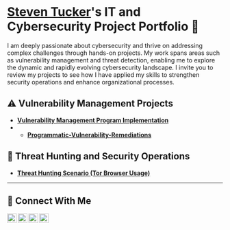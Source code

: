 # <a href="https://www.linkedin.com/in/Steven/">Steven Tucker</a>'s IT and Cybersecurity Project Portfolio 🔐

I am deeply passionate about cybersecurity and thrive on addressing complex challenges through hands-on projects. My work spans areas such as vulnerability management and threat detection, enabling me to explore the dynamic and rapidly evolving cybersecurity landscape. I invite you to review my projects to see how I have applied my skills to strengthen security operations and enhance organizational processes.


## ⚠️ Vulnerability Management Projects

- **[Vulnerability Management Program Implementation](https://github.com/steventucker56/ST-vulnerability-management-program)**
- - **[Programmatic-Vulnerability-Remediations](https://github.com/steventucker56/programmatic-vulnerability-remediations)**


## 🚨 Threat Hunting and Security Operations

- **[Threat Hunting Scenario (Tor Browser Usage)](https://github.com/steventucker56/threat-hunting-scenario-tor)**

<hr/>

## 🤳 Connect With Me

[<img align="left" alt="___________ | YouTube" width="22px" src="https://cdn.jsdelivr.net/npm/simple-icons@v3/icons/youtube.svg" />][youtube]
[<img align="left" alt="___________ | Twitter" width="22px" src="https://cdn.jsdelivr.net/npm/simple-icons@v3/icons/twitter.svg" />][twitter]
[<img align="left" alt="___________ | LinkedIn" width="22px" src="https://cdn.jsdelivr.net/npm/simple-icons@v3/icons/linkedin.svg" />][linkedin]
[<img align="left" alt="___________ | Instagram" width="22px" src="https://cdn.jsdelivr.net/npm/simple-icons@v3/icons/instagram.svg" />][instagram]

[twitter]: https://twitter.com/___________
[youtube]: https://www.youtube.com/c/___________
[instagram]: https://www.instagram.com/___________
[linkedin]: https://linkedin.com/in/___________

<!--
<img width="35" alt="image" src="https://github.com/user-attachments/assets/2f41c7cd-5ea8-4475-b451-a37161b6c3fb"> 
<img width="35" alt="image" src="https://github.com/user-attachments/assets/77649969-9910-4994-8b96-74a116cfb2a8">
-->
